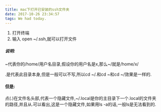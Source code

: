 ```yaml
---
title: mac下打开已安装的ssh文件夹
date: 2017-10-26 23:34:57
tags: We had today.
---
```

1. 打开终端
2. 输入 open ~/.ssh,就可以打开文件

##### 说明:

~代表你的/home/用户名目录,假设你的用户名是x,那么~/就是/home/x/

.是代表此目录本身,但是一般可以不写,所以cd ~/.和cd ~和cd ~/效果是一样的.

#### 但是:
点(.)在文件名头部,代表一个隐藏文件,~/.local是你的主目录下一个.local的文件夹的路径,并且从.可以看出,这是一个隐藏文件,如果用ls -a的话,一般ls是无法看到的.